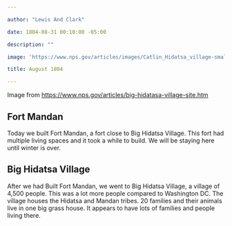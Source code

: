 ```yaml
---

author: "Lewis And Clark"

date: 1804-08-31 00:10:00 -05:00

description: ""

image: 'https://www.nps.gov/articles/images/Catlin_Hidatsa_village-small.jpg?maxwidth=650&autorotate=false'

title: August 1804

---
```

Image from https://www.nps.gov/articles/big-hidatasa-village-site.htm
## Fort Mandan
Today we built Fort Mandan, a fort close to Big Hidatsa Village. This fort had multiple living spaces and it took a while to build. We will be staying here until winter is over. 
## Big Hidatsa Village
After we had Built Fort Mandan, we went to Big Hidatsa Village, a village of 4,500 people. This was a lot more people compared to Washington DC. The village houses the Hidatsa and Mandan tribes. 20 families and their animals live in one big grass house. It appears to have lots of families and people living there.